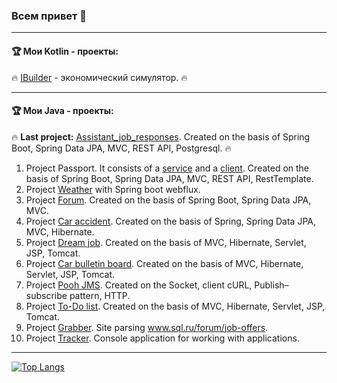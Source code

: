 ### Всем привет 👋 
___
#### 🏆  Мои Kotlin - проекты:

🔥 [IBuilder](https://github.com/PavelRost/IBuilder) - экономический симулятор. 🔥
___
#### 🏆  Мои Java - проекты:

🔥 **Last project:** [Assistant_job_responses](https://github.com/PavelRost/assistant_job_responses). Created on the basis of Spring Boot, Spring Data JPA, MVC, REST API, Postgresql. 🔥

1. Project Passport. It consists of a [service](https://github.com/PavelRost/job4j_passport_service) and a [client](https://github.com/PavelRost/job4j_passport_client). Created on the basis of Spring Boot, Spring Data JPA, MVC, REST API, RestTemplate.
2. Project [Weather](https://github.com/PavelRost/job4j_weather_reactive) with Spring boot webflux.
3. Project [Forum](https://github.com/PavelRost/job4j_forum). Created on the basis of Spring Boot, Spring Data JPA, MVC.
4. Project [Car accident](https://github.com/PavelRost/job4j_car_accident). Created on the basis of Spring, Spring Data JPA, MVC, Hibernate.
5. Project [Dream job](https://github.com/PavelRost/job4j_dreamjob). Created on the basis of MVC, Hibernate, Servlet, JSP, Tomcat.
6. Project [Car bulletin board](https://github.com/PavelRost/job4j_cars). Created on the basis of MVC, Hibernate, Servlet, JSP, Tomcat.
7. Project [Pooh JMS](https://github.com/PavelRost/job4j_pooh). Created on the Socket, client cURL, Publish–subscribe pattern, HTTP. 
8. Project [To-Do list](https://github.com/PavelRost/job4j_todo). Created on the basis of MVC, Hibernate, Servlet, JSP, Tomcat.
9. Project [Grabber](https://github.com/PavelRost/job4j_grabber). Site parsing www.sql.ru/forum/job-offers.
10. Project [Tracker](https://github.com/PavelRost/job4j_tracker). Console application for working with applications. 
___

[![Top Langs](https://github-readme-stats.vercel.app/api/top-langs/?username=PavelRost&layout=compact)](https://github.com/PavelRost/github-readme-stats)
